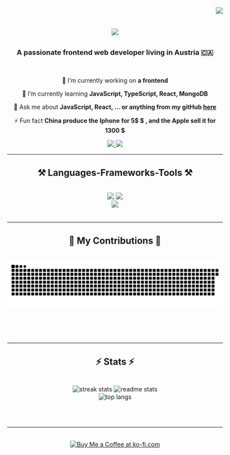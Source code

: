 <img align="right" src="https://visitor-badge.laobi.icu/badge?page_id=tomyjusuf.tomasmatusek" />

<h1 align="center">
    <img src="https://readme-typing-svg.herokuapp.com/?font=Righteous&size=35&center=true&vCenter=true&width=500&height=70&duration=4000&lines=Hi+There!+👋;+I'm+Tomas+Matusek!;" />
</h1>

<h3 align="center">A passionate frontend web developer living in Austria 🇨🇦</h3>

<br/>

<div align="center">
 
 🔭 I’m currently working on **a frontend**
 
 🌱 I’m currently learning **JavaScript, TypeScript, React, MongoDB**

💬 Ask me about **JavaScript, React, ... or anything from my gitHub [here](https://github.com/TomyJusuf)**

⚡ Fun fact **China produce the Iphone for 5$ $ , and the Apple sell it for 1300 $**

 </div>
 
<div align="center"> 
  <a href="mailto:tomasmatusek@seznam.cz">
    <img src="https://img.shields.io/badge/mail-333333?style=for-the-badge&logo=gmail&logoColor=red" />
  </a>
 
  <a href="https://salesp07.github.io" target="_blank">
     <img src="https://img.shields.io/badge/Portfolio-FF5722?style=for-the-badge&logo=todoist&logoColor=white" target="_blank" /> <!-- sqlite, safari, google-chrome are other good icon options -->
  </a>
</div>

 <hr/>
 
<h2 align="center">⚒️ Languages-Frameworks-Tools ⚒️</h2>
<br/>
<div align="center">
    <img src="https://skillicons.dev/icons?i=react,typescript,javascript,express" />
    <img src="https://skillicons.dev/icons?i=,html,css,tailwind,figma" /><br>
    <img src="https://skillicons.dev/icons?i=npm,vscode,git" /><br>
</div>

<br/>
<hr/>

<div align="center">
  <h2>🐍 My Contributions 🐍</h2>
  <br>
   <img alt="snake eating my contributions" src="https://raw.githubusercontent.com/TomyJusuf/TomasMatusek/output/github-contribution-grid-snake.svg" />
  
  
  <br/><br/><br/>
</div>

<hr/>

<h2 align="center">⚡ Stats ⚡</h2>
<br>
<div align=center>
  <img width=390 src="https://streak-stats.demolab.com?user=TomyJusuf&theme=react&date_format=j%20M%5B%20Y%5D&border_radius=10" alt="streak stats"/>
  <img width=390 src="https://github-readme-stats.vercel.app/api?username=tomyjusuf&count_private=true&show_icons=true&theme=react&rank_icon=github&border_radius=10" alt="readme stats" />
  <br/>
  <img width=325 align="center" src="https://github-readme-stats.vercel.app/api/top-langs/?username=tomyjusuf&hide=HTML&langs_count=8&layout=compact&theme=react&border_radius=10&size_weight=0.5&count_weight=0.5&exclude_repo=github-readme-stats" alt="top langs" />
</div>

<br/><br/>

<hr/>

<br/>

<div align="center">
<a href='https://ko-fi.com/V7V4RAK9C' target='_blank'><img height='64' style='border:0px;height:64px;' src='https://storage.ko-fi.com/cdn/kofi1.png?v=3' border='0' alt='Buy Me a Coffee at ko-fi.com' /></a>
</div>

<br/>

